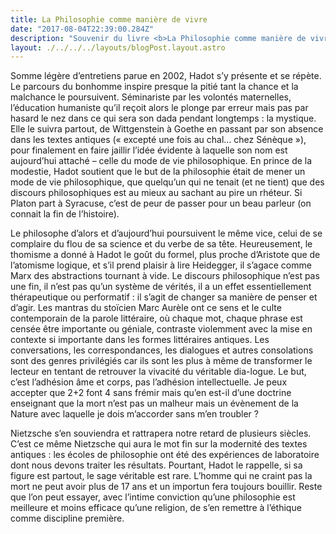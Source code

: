 ```yaml
---
title: La Philosophie comme manière de vivre
date: "2017-08-04T22:39:00.284Z"
description: "Souvenir du livre <b>La Philosophie comme manière de vivre</b> de Pierre Hadot"
layout: ./../../../layouts/blogPost.layout.astro
--- 
```



Somme légère d’entretiens parue en 2002, Hadot s’y présente et se répète. Le parcours du bonhomme inspire presque la pitié tant la chance et la malchance le poursuivent. Séminariste par les volontés maternelles, l’éducation humaniste qu’il reçoit alors le plonge par erreur mais pas par hasard le nez dans ce qui sera son dada pendant longtemps : la mystique. Elle le suivra partout, de Wittgenstein à Goethe en passant par son absence dans les textes antiques (« excepté une fois au chal… chez Sénèque »), pour finalement en faire jaillir l’idée évidente à laquelle son nom est aujourd’hui attaché – celle du mode de vie philosophique. En prince de la modestie, Hadot soutient que le but de la philosophie était de mener un mode de vie philosophique, que quelqu’un qui ne tenait (et ne tient) que des discours philosophiques est au mieux au sachant au pire un rhéteur. Si Platon part à Syracuse, c’est de peur de passer pour un beau parleur (on connait la fin de l’histoire).

Le philosophe d’alors et d’aujourd’hui poursuivent le même vice, celui de se complaire du flou de sa science et du verbe de sa tête. Heureusement, le thomisme a donné à Hadot le goût du formel, plus proche d’Aristote que de l’atomisme logique, et s’il prend plaisir à lire Heidegger, il s’agace comme Marx des abstractions tournant à vide. Le discours philosophique n’est pas une fin, il n’est pas qu’un système de vérités, il a un effet essentiellement thérapeutique ou performatif : il s’agit de changer sa manière de penser et d’agir. Les mantras du stoïcien Marc Aurèle ont ce sens et le culte contemporain de la parole littéraire, où chaque mot, chaque phrase est censée être importante ou géniale, contraste violemment avec la mise en contexte si importante dans les formes littéraires antiques. Les conversations, les correspondances, les dialogues et autres consolations sont des genres privilégiés car ils sont les plus à même de transformer le lecteur en tentant de retrouver la vivacité du véritable dia-logue. Le but, c’est l’adhésion âme et corps, pas l’adhésion intellectuelle. Je peux accepter que 2+2 font 4 sans frémir mais qu’en est-il d’une doctrine enseignant que la mort n’est pas un malheur mais un évènement de la Nature avec laquelle je dois m’accorder sans m’en troubler ?

Nietzsche s’en souviendra et rattrapera notre retard de plusieurs siècles. C’est ce même Nietzsche qui aura le mot fin sur la modernité des textes antiques : les écoles de philosophie ont été des expériences de laboratoire dont nous devons traiter les résultats. Pourtant, Hadot le rappelle, si sa figure est partout, le sage véritable est rare. L’homme qui ne craint pas la mort ne peut avoir plus de 17 ans et un importun fera toujours bouillir. Reste que l’on peut essayer, avec l’intime conviction qu’une philosophie est meilleure et moins efficace qu’une religion, de s’en remettre à l’éthique comme discipline première.
